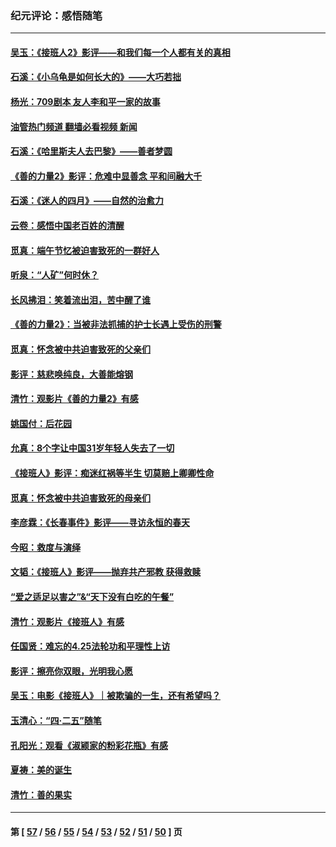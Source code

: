 ### 纪元评论：感悟随笔
---
#### [吴玉：《接班人2》影评——和我们每一个人都有关的真相](../../pages/nsc1035/n14041114.md?08040330) 
#### [石溪：《小乌龟是如何长大的》——大巧若拙](../../pages/nsc1035/n14037479.md?08040330) 
#### [杨光：709剧本 友人李和平一家的故事](../../pages/nsc1035/n14032047.md?08040330) 
#### [油管热门频道 翻墙必看视频 新闻](ok?08040330)
#### [石溪：《哈里斯夫人去巴黎》——善者梦圆](../../pages/nsc1035/n14031778.md?08040330) 
#### [《善的力量2》影评：危难中显善念 平和间融大千](../../pages/nsc1035/n14028390.md?08040330) 
#### [石溪：《迷人的四月》——自然的治愈力](../../pages/nsc1035/n14027049.md?08040330) 
#### [云卷：感悟中国老百姓的清醒](../../pages/nsc1035/n14025152.md?08040330) 
#### [觅真：端午节忆被迫害致死的一群好人](../../pages/nsc1035/n14020985.md?08040330) 
#### [听泉：“人矿”何时休？](../../pages/nsc1035/n14016609.md?08040330) 
#### [长风拂泪：笑着流出泪，苦中醒了谁](../../pages/nsc1035/n14016469.md?08040330) 
#### [《善的力量2》：当被非法抓捕的护士长遇上受伤的刑警](../../pages/nsc1035/n14015561.md?08040330) 
#### [觅真：怀念被中共迫害致死的父亲们](../../pages/nsc1035/n14014258.md?08040330) 
#### [影评：慈悲唤纯良，大善能熔钢](../../pages/nsc1035/n14010867.md?08040330) 
#### [清竹：观影片《善的力量2》有感](../../pages/nsc1035/n14010015.md?08040330) 
#### [姚国付：后花园](../../pages/nsc1035/n14005301.md?08040330) 
#### [允真：8个字让中国31岁年轻人失去了一切](../../pages/nsc1035/n13999093.md?08040330) 
#### [《接班人》影评：痴迷红祸等半生 切莫赔上卿卿性命](../../pages/nsc1035/n13998676.md?08040330) 
#### [觅真：怀念被中共迫害致死的母亲们](../../pages/nsc1035/n13997271.md?08040330) 
#### [李彦霖：《长春事件》影评——寻访永恒的春天](../../pages/nsc1035/n13995112.md?08040330) 
#### [今昭：救度与演绎](../../pages/nsc1035/n13992670.md?08040330) 
#### [文韬：《接班人》影评——抛弃共产邪教 获得救赎](../../pages/nsc1035/n13990160.md?08040330) 
#### [“爱之适足以害之”&“天下没有白吃的午餐”](../../pages/nsc1035/n13988391.md?08040330) 
#### [清竹：观影片《接班人》有感](../../pages/nsc1035/n13983561.md?08040330) 
#### [任国贤：难忘的4.25法轮功和平理性上访](../../pages/nsc1035/n13983482.md?08040330) 
#### [影评：擦亮你双眼，光明我心愿](../../pages/nsc1035/n13982333.md?08040330) 
#### [吴玉：电影《接班人》｜被欺骗的一生，还有希望吗？](../../pages/nsc1035/n13981972.md?08040330) 
#### [玉清心：“四·二五”随笔](../../pages/nsc1035/n13978628.md?08040330) 
#### [孔阳光：观看《淑颍家的粉彩花瓶》有感](../../pages/nsc1035/n13967929.md?08040330) 
#### [夏祷：美的诞生](../../pages/nsc1035/n13962321.md?08040330) 
#### [清竹：善的果实](../../pages/nsc1035/n13963980.md?08040330) 

---
#### 第 [ [57](./57.md?08040330) / [56](./56.md?08040330) / [55](./55.md?08040330) / [54](./54.md?08040330) / [53](./53.md?08040330) / [52](./52.md?08040330) / [51](./51.md?08040330) / [50](./50.md?08040330) ] 页
